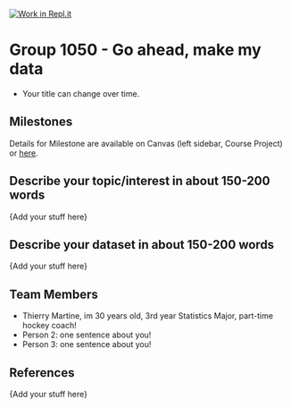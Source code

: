 [![Work in Repl.it](https://classroom.github.com/assets/work-in-replit-14baed9a392b3a25080506f3b7b6d57f295ec2978f6f33ec97e36a161684cbe9.svg)](https://classroom.github.com/online_ide?assignment_repo_id=360943&assignment_repo_type=GroupAssignmentRepo)
# Group 1050 - Go ahead, make my data

- Your title can change over time.

## Milestones

Details for Milestone are available on Canvas (left sidebar, Course Project) or [here](https://firas.moosvi.com/courses/data301/project/milestone01.html).

## Describe your topic/interest in about 150-200 words

{Add your stuff here}

## Describe your dataset in about 150-200 words

{Add your stuff here}

## Team Members

- Thierry Martine, im 30 years old, 3rd year Statistics Major, part-time hockey coach!
- Person 2: one sentence about you!
- Person 3: one sentence about you!

## References

{Add your stuff here}
